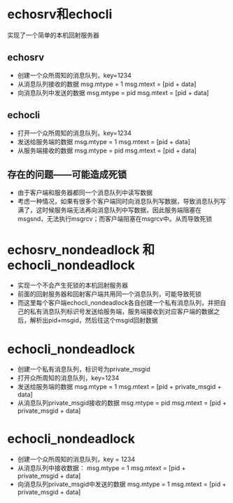 # echosrv和echocli
实现了一个简单的本机回射服务器

## echosrv
- 创建一个众所周知的消息队列，key=1234
- 从消息队列接收的数据
  msg.mtype = 1
  msg.mtext = [pid + data]
- 向消息队列中发送的数据
  msg.mtype = pid
  msg.mtext = [pid + data]

## echocli
- 打开一个众所周知的消息队列，key=1234
- 发送给服务端的数据
  msg.mtype = 1
  msg.mtext = [pid + data]
- 从服务端接收的数据
  msg.mtype = pid
  msg.mtext = [pid + data]

## 存在的问题——可能造成死锁
- 由于客户端和服务器都同一个消息队列中读写数据
- 考虑一种情况，如果有很多个客户端同时向消息队列写数据，导致消息队列写满了，这时候服务端无法再向消息队列中写数据，因此服务端阻塞在msgsnd，无法执行msgrcv；而客户端阻塞在msgrcv中。从而导致死锁

# echosrv_nondeadlock 和 echocli_nondeadlock
- 实现一个不会产生死锁的本机回射服务器
- 前面的回射服务器和回射客户端共用同一个消息队列，可能导致死锁
- 而这里每个客户端echocli_nondeadlock各自创建一个私有消息队列，并把自己的私有消息队列标识号发送给服务端，服务端接收到对应客户端的数据之后，解析出pid+msgid，然后往这个msgid回射数据

# echocli_nondeadlock
- 创建一个私有消息队列，标识号为private_msgid
- 打开众所周知的消息队列，key=1234
- 发送给服务端的数据
  msg.mtype = 1
  msg.mtext = [pid + private_msgid + data]
- 从消息队列private_msgid接收的数据
  msg.mtype = pid
  msg.mtext = [pid + private_msgid + data]

# echocli_nondeadlock
- 创建一个众所周知的消息队列，key = 1234
- 从消息队列中接收数据：
  msg.mtype = 1
  msg.mtext = [pid + private_msgid + data]
- 向消息队列private_msgid中发送的数据
  msg.mtype = 1
  msg.mtext = [pid + private_msgid + data]



